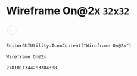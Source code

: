 # Wireframe On@2x `32x32`
<img src="/img/Wireframe%20On@2x.png" width=32 height=32>

``` CSharp
EditorGUIUtility.IconContent("Wireframe On@2x")
```
```
Wireframe On@2x
```
```
2781011344283784308
```

